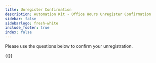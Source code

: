 ```yaml
---
title: Unregister Confirmation
description: Automation Kit - Office Hours Unregister Confirmation
sidebar: false
sidebarlogo: fresh-white
include_footer: true
index: false
---
```


Please use the questions below to confirm your unregistration.

{{<questions name="/content/en-us/office-hours/unregister-confirm.json" completed="Thank you for completing unregistration confirmation" showNavigationButtons=false >}}